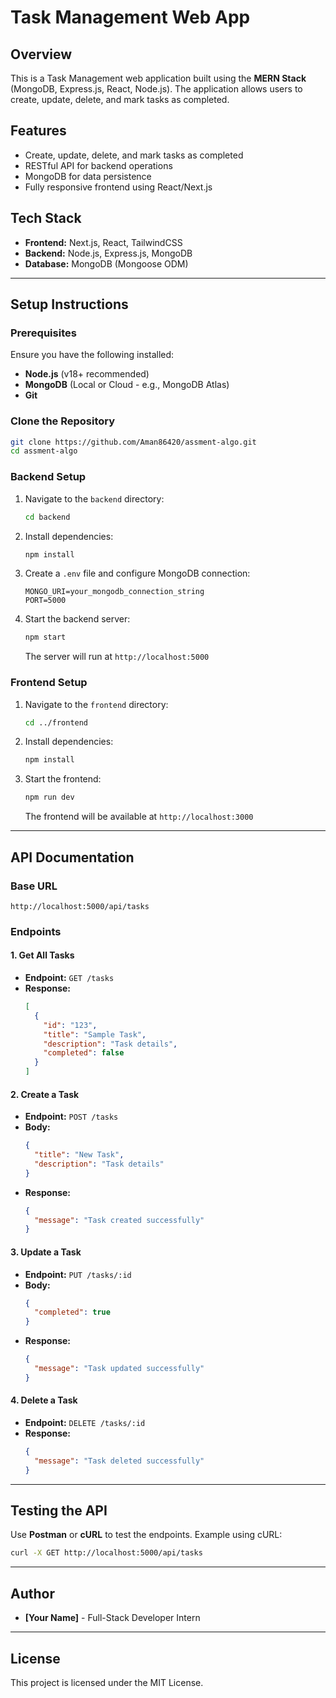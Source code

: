 # Task Management Web App

## Overview
This is a Task Management web application built using the **MERN Stack** (MongoDB, Express.js, React, Node.js). The application allows users to create, update, delete, and mark tasks as completed.

## Features
- Create, update, delete, and mark tasks as completed
- RESTful API for backend operations
- MongoDB for data persistence
- Fully responsive frontend using React/Next.js

## Tech Stack
- **Frontend:** Next.js, React, TailwindCSS
- **Backend:** Node.js, Express.js, MongoDB
- **Database:** MongoDB (Mongoose ODM)

---

## Setup Instructions
### Prerequisites
Ensure you have the following installed:
- **Node.js** (v18+ recommended)
- **MongoDB** (Local or Cloud - e.g., MongoDB Atlas)
- **Git**

### Clone the Repository
```sh
git clone https://github.com/Aman86420/assment-algo.git
cd assment-algo
```

### Backend Setup
1. Navigate to the `backend` directory:
   ```sh
   cd backend
   ```
2. Install dependencies:
   ```sh
   npm install
   ```
3. Create a `.env` file and configure MongoDB connection:
   ```env
   MONGO_URI=your_mongodb_connection_string
   PORT=5000
   ```
4. Start the backend server:
   ```sh
   npm start
   ```
   The server will run at `http://localhost:5000`

### Frontend Setup
1. Navigate to the `frontend` directory:
   ```sh
   cd ../frontend
   ```
2. Install dependencies:
   ```sh
   npm install
   ```
3. Start the frontend:
   ```sh
   npm run dev
   ```
   The frontend will be available at `http://localhost:3000`

---

## API Documentation
### Base URL
```
http://localhost:5000/api/tasks
```

### Endpoints
#### 1. Get All Tasks
- **Endpoint:** `GET /tasks`
- **Response:**
  ```json
  [
    {
      "id": "123",
      "title": "Sample Task",
      "description": "Task details",
      "completed": false
    }
  ]
  ```

#### 2. Create a Task
- **Endpoint:** `POST /tasks`
- **Body:**
  ```json
  {
    "title": "New Task",
    "description": "Task details"
  }
  ```
- **Response:**
  ```json
  {
    "message": "Task created successfully"
  }
  ```

#### 3. Update a Task
- **Endpoint:** `PUT /tasks/:id`
- **Body:**
  ```json
  {
    "completed": true
  }
  ```
- **Response:**
  ```json
  {
    "message": "Task updated successfully"
  }
  ```

#### 4. Delete a Task
- **Endpoint:** `DELETE /tasks/:id`
- **Response:**
  ```json
  {
    "message": "Task deleted successfully"
  }
  ```

---

## Testing the API
Use **Postman** or **cURL** to test the endpoints.
Example using cURL:
```sh
curl -X GET http://localhost:5000/api/tasks
```

---

## Author
- **[Your Name]** - Full-Stack Developer Intern

---

## License
This project is licensed under the MIT License.